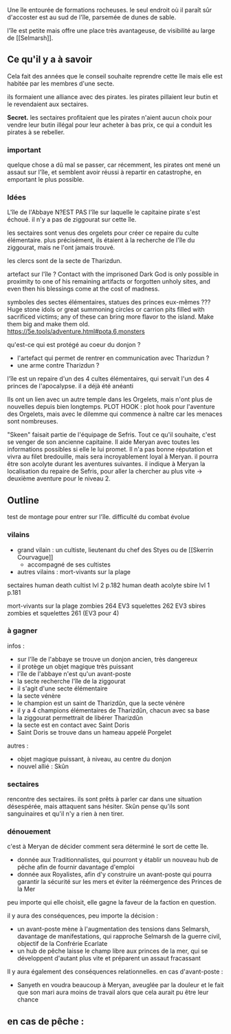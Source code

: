 Une île entourée de formations rocheuses. le seul endroit où il paraît sûr d'accoster est au sud de l'île, parsemée de dunes de sable. 

l'île est petite mais offre une place très avantageuse, de visibilité au large de [[Selmarsh]]. 

## Ce qu'il y a à savoir
Cela fait des années que le conseil souhaite reprendre cette île mais elle est habitée par les membres d'une secte. 

ils formaient une alliance avec des pirates. les pirates pillaient leur butin et le revendaient aux sectaires. 

**Secret.** les sectaires profitaient que les pirates n'aient aucun choix pour vendre leur butin illégal pour leur acheter à bas prix, ce qui a conduit les pirates à se rebeller. 

### important 
quelque chose a dû mal se passer, car récemment, les pirates ont mené un assaut sur l'île, et semblent avoir réussi à repartir en catastrophe, en emportant le plus possible. 

### Idées 
L'île de l'Abbaye N?EST PAS l'île sur laquelle le capitaine pirate s'est échoué. il n'y a pas de ziggourat sur cette île. 

les sectaires sont venus des orgelets pour créer ce repaire du culte élémentaire. plus précisément, ils étaient à la recherche de l'île du ziggourat, mais ne l'ont jamais trouvé. 

les clercs sont de la secte de Tharizdun. 

artefact sur l'île ?
Contact with the imprisoned Dark God is only possible in proximity to one of his remaining artifacts or forgotten unholy sites, and even then his blessings come at the cost of madness.

symboles des sectes élémentaires, statues des princes eux-mêmes ???
Huge stone idols or great summoning circles or carrion pits filled with sacrificed victims; any of these can bring more flavor to the island. Make them big and make them old.
https://5e.tools/adventure.html#pota,6,monsters

qu'est-ce qui est protégé au coeur du donjon ?
- l'artefact qui permet de rentrer en communication avec Tharizdun ?
- une arme contre Tharizdun ?

l'île est un repaire d'un des 4 cultes élémentaires, qui servait l'un des 4 princes de l'apocalypse.
il a déjà été anéanti

Ils ont un lien avec un autre temple dans les Orgelets, mais n'ont plus de nouvelles depuis bien longtemps.
PLOT HOOK : plot hook pour l'aventure des Orgelets, mais avec le dilemme qui commence à naître car les menaces sont nombreuses. 

"Skeen" faisait partie de l'équipage de Sefris.
Tout ce qu'il souhaite, c'est se venger de son ancienne capitaine. Il aide Meryan avec toutes les informations possibles si elle le lui promet. 
Il n'a pas bonne réputation et vivra au filet bredouille, mais sera incroyablement loyal à Meryan. il pourra être son acolyte durant les aventures suivantes. 
il indique à Meryan la localisation du repaire de Sefris, pour aller la chercher au plus vite -> deuxième aventure pour le niveau 2. 

## Outline 

test de montage pour entrer sur l'île. difficulté du combat évolue


### vilains
- grand vilain : un cultiste, lieutenant du chef des Styes ou de [[Skerrin Courvague]]
	- accompagné de ses cultistes 
- autres vilains : mort-vivants sur la plage 

sectaires
human death cultist lvl 2 p.182
human death acolyte sbire lvl 1 p.181

mort-vivants sur la plage 
zombies 264 EV3
squelettes 262 EV3
sbires zombies et squelettes 261 (EV3 pour 4)

### à gagner
infos : 
- sur l'île de l'abbaye se trouve un donjon ancien, très dangereux
- il protège un objet magique très puissant
- l'île de l'abbaye n'est qu'un avant-poste
- la secte recherche l'île de la ziggourat
- il s'agit d'une secte élémentaire
- la secte vénère <nom du champion>
- le champion est un saint de Tharizdûn, que la secte vénère
- il y a 4 champions élémentaires de Tharizdûn, chacun avec sa base
- la ziggourat permettrait de libérer Tharizdûn
- la secte est en contact avec Saint Doris
- Saint Doris se trouve dans un hameau appelé Porgelet

autres : 
- objet magique puissant, à niveau, au centre du donjon
- nouvel allié : Skûn

### sectaires
rencontre des sectaires. 
ils sont prêts à parler car dans une situation désespérée, mais attaquent sans hésiter. 
Skûn pense qu'ils sont sanguinaires et qu'il n'y a rien à nen tirer. 

### dénouement 
c'est à Meryan de décider comment sera déterminé le sort de cette île. 
- donnée aux Traditionnalistes, qui pourront y établir un nouveau hub de pêche afin de fournir davantage d'emploi
- donnée aux Royalistes, afin d'y construire un avant-poste qui pourra garantir la sécurité sur les mers et éviter la réémergence des Princes de la Mer

peu importe qui elle choisit, elle gagne la faveur de la faction en question. 

il y aura des conséquences, peu importe la décision : 
  - un avant-poste mène à l'augmentation des tensions dans Selmarsh, davantage de manifestations, qui rapproche Selmarsh de la guerre civil, objectif de la Confrérie Ecarlate
  - un hub de pêche laisse le champ libre aux princes de la mer, qui se développent d'autant plus vite et préparent un assaut fracassant

Il y aura également des conséquences relationnelles.
en cas d'avant-poste : 
 - Sanyeth en voudra beaucoup à Meryan, aveuglée par la douleur et le fait que son mari aura moins de travail alors que cela aurait pu être leur chance

en cas de pêche :
  - 
